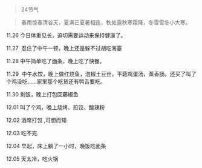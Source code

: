> 24节气

> 春雨惊春清谷天，夏满芒夏暑相连，秋处露秋寒霜降，冬雪雪冬小大寒。

11.26  今日体重见长，迫切需要运动来保持健康了。

11.27  忍住了中午一顿，晚上还是躲不过胡吃海塞

11.28  中午简单吃了面条，晚上吃了快餐。

11.29  中午水饺，晚上做红烧鱼，泡椒土豆丝，平菇鸡蛋汤，蒸香肠。还买了叫了个鸡没吃......家里那个吃货还有鸭舌要吃。

11.30  剩饭，晚上打包回藤椒鱼

12.01  叫了个鸡，晚上烧烤、煎饺、酸辣粉

12.02  酒席打包 ,可想而知

12.03  吃不完.

12.04  早起，床上躺了一小时，晚饭吃面条

12.05  天太冷，吃火锅



